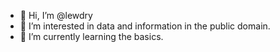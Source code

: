 - 👋 Hi, I’m @lewdry
- 👀 I’m interested in data and information in the public domain.
- 🌱 I’m currently learning the basics.

<!---
lewdry/lewdry is a ✨ special ✨ repository because its `README.md` (this file) appears on your GitHub profile.
You can click the Preview link to take a look at your changes.
--->
